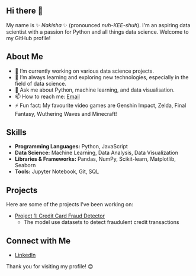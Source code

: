 ## Hi there 👋

My name is ✨ _Nakisha_ ✨ (pronounced *nuh-KEE-shuh*). I'm an aspiring data scientist with a passion for Python and all things data science. Welcome to my GitHub profile!

## About Me

- 🔭 I’m currently working on various data science projects.
- 🌱 I’m always learning and exploring new technologies, especially in the field of data science.
- 💬 Ask me about Python, machine learning, and data visualisation.
- 📫 How to reach me: [Email](mailto:nakisha.richards@hotmail.co.uk)
- ⚡ Fun fact: My favourite video games are Genshin Impact, Zelda, Final Fantasy, Wuthering Waves and Minecraft!
  
## Skills

- **Programming Languages:** Python, JavaScript
- **Data Science:** Machine Learning, Data Analysis, Data Visualization
- **Libraries & Frameworks:** Pandas, NumPy, Scikit-learn, Matplotlib, Seaborn
- **Tools:** Jupyter Notebook, Git, SQL

## Projects

Here are some of the projects I've been working on:

- [Project 1: Credit Card Fraud Detector](https://github.com/niknaaks/credit_card_fraud_detector)
  - The model use datasets to detect fraudulent credit transactions


## Connect with Me

- [LinkedIn](https://www.linkedin.com/in/nakisha-richards-93753b134/)


Thank you for visiting my profile! 😊
